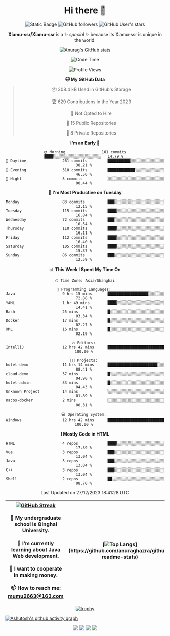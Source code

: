 
<!--

Here are some ideas to get you started:

- 🔭 I’m currently working on ...
- 🌱 I’m currently learning ...
- 👯 I’m looking to collaborate on ...
- 🤔 I’m looking for help with ...
- 💬 Ask me about ...
- 📫 How to reach me: ...
- 😄 Pronouns: ...
- ⚡ Fun fact: ...
-->

<div align=center>
  <div>
    
  # Hi there 👋
  ![Static Badge](https://img.shields.io/badge/build-pass-green)
  ![GitHub followers](https://img.shields.io/github/followers/Xiamu-ssr)
  ![GitHub User's stars](https://img.shields.io/github/stars/Xiamu-ssr)

  **Xiamu-ssr/Xiamu-ssr** is a ✨ _special_ ✨ because its Xiamu-ssr is unique in the world.
  </div>
</div>

<div align="center">

  [![Anurag's GitHub stats](https://github-readme-stats.vercel.app/api?username=Xiamu-ssr&count_private=true&show_icons=true&theme=ambient_gradient)](https://github.com/anuraghazra/github-readme-stats)

  <!--START_SECTION:waka-->
![Code Time](http://img.shields.io/badge/Code%20Time-170%20hrs%2029%20mins-blue)

![Profile Views](http://img.shields.io/badge/Profile%20Views-0-blue)

**🐱 My GitHub Data** 

> 📦 308.4 kB Used in GitHub's Storage 
 > 
> 🏆 629 Contributions in the Year 2023
 > 
> 🚫 Not Opted to Hire
 > 
> 📜 15 Public Repositories 
 > 
> 🔑 8 Private Repositories 
 > 
**I'm an Early 🐤** 

```text
🌞 Morning                101 commits         ████░░░░░░░░░░░░░░░░░░░░░   14.79 % 
🌆 Daytime                261 commits         ██████████░░░░░░░░░░░░░░░   38.21 % 
🌃 Evening                318 commits         ████████████░░░░░░░░░░░░░   46.56 % 
🌙 Night                  3 commits           ░░░░░░░░░░░░░░░░░░░░░░░░░   00.44 % 
```
📅 **I'm Most Productive on Tuesday** 

```text
Monday                   83 commits          ███░░░░░░░░░░░░░░░░░░░░░░   12.15 % 
Tuesday                  115 commits         ████░░░░░░░░░░░░░░░░░░░░░   16.84 % 
Wednesday                72 commits          ███░░░░░░░░░░░░░░░░░░░░░░   10.54 % 
Thursday                 110 commits         ████░░░░░░░░░░░░░░░░░░░░░   16.11 % 
Friday                   112 commits         ████░░░░░░░░░░░░░░░░░░░░░   16.40 % 
Saturday                 105 commits         ████░░░░░░░░░░░░░░░░░░░░░   15.37 % 
Sunday                   86 commits          ███░░░░░░░░░░░░░░░░░░░░░░   12.59 % 
```


📊 **This Week I Spent My Time On** 

```text
🕑︎ Time Zone: Asia/Shanghai

💬 Programming Languages: 
Java                     9 hrs 15 mins       ██████████████████░░░░░░░   72.88 % 
YAML                     1 hr 49 mins        ████░░░░░░░░░░░░░░░░░░░░░   14.41 % 
Bash                     25 mins             █░░░░░░░░░░░░░░░░░░░░░░░░   03.34 % 
Docker                   17 mins             █░░░░░░░░░░░░░░░░░░░░░░░░   02.27 % 
XML                      16 mins             █░░░░░░░░░░░░░░░░░░░░░░░░   02.19 % 

🔥 Editors: 
IntelliJ                 12 hrs 42 mins      █████████████████████████   100.00 % 

🐱‍💻 Projects: 
hotel-demo               11 hrs 14 mins      ██████████████████████░░░   88.41 % 
cloud-demo               37 mins             █░░░░░░░░░░░░░░░░░░░░░░░░   04.90 % 
hotel-admin              33 mins             █░░░░░░░░░░░░░░░░░░░░░░░░   04.43 % 
Unknown Project          14 mins             ░░░░░░░░░░░░░░░░░░░░░░░░░   01.89 % 
nacos-docker             2 mins              ░░░░░░░░░░░░░░░░░░░░░░░░░   00.31 % 

💻 Operating System: 
Windows                  12 hrs 42 mins      █████████████████████████   100.00 % 
```

**I Mostly Code in HTML** 

```text
HTML                     4 repos             ████░░░░░░░░░░░░░░░░░░░░░   17.39 % 
Vue                      3 repos             ███░░░░░░░░░░░░░░░░░░░░░░   13.04 % 
Java                     3 repos             ███░░░░░░░░░░░░░░░░░░░░░░   13.04 % 
C++                      3 repos             ███░░░░░░░░░░░░░░░░░░░░░░   13.04 % 
Shell                    2 repos             ██░░░░░░░░░░░░░░░░░░░░░░░   08.70 % 
```




 Last Updated on 27/12/2023 18:41:28 UTC
<!--END_SECTION:waka-->

</div>


<div align="center">

| [![GitHub Streak](https://streak-stats.demolab.com?user=Xiamu-ssr&theme=blood)](https://git.io/streak-stats) <br/><br/> 🔭 My undergraduate school is Qinghai University. <br/><br/> 🌱 I’m currently learning about Java Web development. <br/><br> 👯 I want to cooperate in making money. <br/><br/> 📫 How to reach me: mumu2663@163.com | [![Top Langs](https://github-readme-stats.vercel.app/api/top-langs/?username=Xiamu-ssr&layout=donut&langs_count=16&text_color=000&icon_color=fff&theme=graywhite")](https://github.com/anuraghazra/github-readme-stats) |
| ----- | --- |
  
</div>

<!--

[![Readme Card](https://github-readme-stats.vercel.app/api/pin/?username=Xiamu-ssr&repo=OMP-DFSG&theme=graywhite)](https://github.com/anuraghazra/github-readme-stats)

-->

<div align="center">

[![trophy](https://github-profile-trophy.vercel.app/?username=Xiamu-ssr&row=1&theme=onedark)](https://github.com/ryo-ma/github-profile-trophy)
  
</div>

[![Ashutosh's github activity graph](https://github-readme-activity-graph.vercel.app/graph?username=Xiamu-ssr&theme=react)](https://github.com/ashutosh00710/github-readme-activity-graph)

<div align="center">

[![](https://stats.justsong.cn/api/leetcode/?username=xiamusss&cn=true&theme=vue)](https://leetcode.cn/u/xiamusss/)
[![](https://stats.justsong.cn/api/zhihu?username=1138882663&theme=vue)](https://www.zhihu.com/people/1138882663)
[![](https://stats.justsong.cn/api/bilibili/?id=1398826277&theme=vue)](https://space.bilibili.com/1398826277)
[![](https://stats.justsong.cn/api/csdn?id=m0_51390969&theme=vue)](https://blog.csdn.net/m0_51390969)
  
</div>





